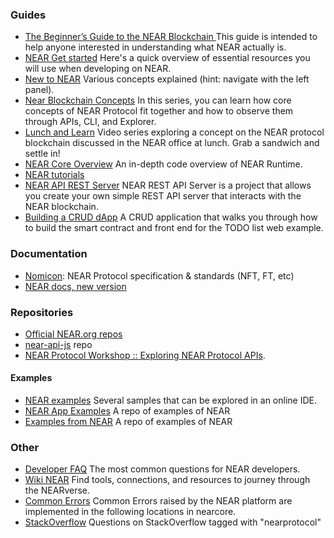 ### Guides

- [The Beginner’s Guide to the NEAR Blockchain ](https://near.org/blog/the-beginners-guide-to-the-near-blockchain/) This guide is intended to help anyone interested in understanding what NEAR actually is.
- [NEAR Get started](https://docs.near.org/docs/develop/basics/getting-started) Here's a quick overview of essential resources you will use when developing on NEAR.
- [New to NEAR](https://docs.near.org/docs/concepts/new-to-near) Various concepts explained (hint: navigate with the left panel).
- [Near Blockchain Concepts](https://www.youtube.com/playlist?list=PL9tzQn_TEuFWJwvBg5V6EVa2DtYL_-2lJ) In this series, you can learn how core concepts of NEAR Protocol fit together and how to observe them through APIs, CLI, and Explorer.
- [Lunch and Learn](https://www.youtube.com/playlist?list=PL9tzQn_TEuFW_t9QDzlQJZpEQnhcZte2y) Video series exploring a concept on the NEAR protocol blockchain discussed in the NEAR office at lunch. Grab a sandwich and settle in!
- [NEAR Core Overview](https://www.youtube.com/playlist?list=PL9tzQn_TEuFV4qlts0tVgndnytFs4QSYo) An in-depth code overview of NEAR Runtime.
- [NEAR tutorials](https://docs.near.org/docs/tutorials/overview)
- [NEAR API REST Server](https://docs.near.org/docs/api/rest-server/overview) NEAR REST API Server is a project that allows you create your own simple REST API server that interacts with the NEAR blockchain.
- [Building a CRUD dApp](https://docs.near.org/docs/tutorials/apps/todos-crud-app#introduction) A CRUD application that walks you through how to build the smart contract and front end for the TODO list web example.

### Documentation

- [Nomicon](https://nomicon.io/): NEAR Protocol specification & standards (NFT, FT, etc)
- [NEAR docs, new version](https://near-docs.io/develop/welcome)

### Repositories

- [Official NEAR.org repos](https://github.com/orgs/near/repositories)
- [near-api-js](https://github.com/near/near-api-js) repo
- [NEAR Protocol Workshop :: Exploring NEAR Protocol APIs](https://github.com/near-examples/workshop--exploring-near-apis#activityhello-near-shell).

#### Examples

- [NEAR examples](https://examples.near.org/) Several samples that can be explored in an online IDE.
- [NEAR App Examples](https://github.com/near-apps) A repo of examples of NEAR
- [Examples from NEAR](https://github.com/near-examples) A repo of examples of NEAR

### Other

- [Developer FAQ](https://docs.near.org/docs/faq/developer-faq) The most common questions for NEAR developers.
- [Wiki NEAR](https://wiki.near.org/) Find tools, connections, and resources to journey through the NEARverse.
- [Common Errors](https://docs.near.org/docs/roles/integrator/errors/error-implementation#runtimeerror) Common Errors raised by the NEAR platform are implemented in the following locations in nearcore.
- [StackOverflow](https://stackoverflow.com/questions/tagged/nearprotocol) Questions on StackOverflow tagged with "nearprotocol"
